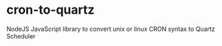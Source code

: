 # cron-to-quartz
NodeJS JavaScript library to convert unix or linux CRON syntax to Quartz Scheduler
